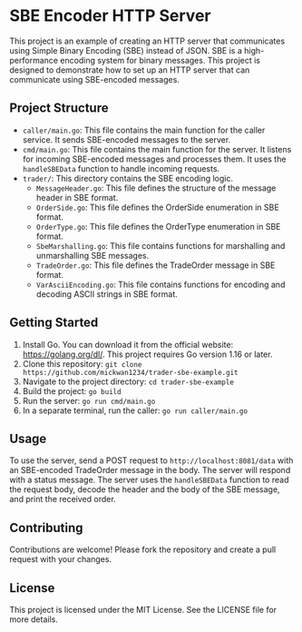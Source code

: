 # SBE Encoder HTTP Server

This project is an example of creating an HTTP server that communicates using Simple Binary Encoding (SBE) instead of JSON. SBE is a high-performance encoding system for binary messages. This project is designed to demonstrate how to set up an HTTP server that can communicate using SBE-encoded messages.

## Project Structure

- `caller/main.go`: This file contains the main function for the caller service. It sends SBE-encoded messages to the server.
- `cmd/main.go`: This file contains the main function for the server. It listens for incoming SBE-encoded messages and processes them. It uses the `handleSBEData` function to handle incoming requests.
- `trader/`: This directory contains the SBE encoding logic.
  - `MessageHeader.go`: This file defines the structure of the message header in SBE format.
  - `OrderSide.go`: This file defines the OrderSide enumeration in SBE format.
  - `OrderType.go`: This file defines the OrderType enumeration in SBE format.
  - `SbeMarshalling.go`: This file contains functions for marshalling and unmarshalling SBE messages.
  - `TradeOrder.go`: This file defines the TradeOrder message in SBE format.
  - `VarAsciiEncoding.go`: This file contains functions for encoding and decoding ASCII strings in SBE format.

## Getting Started

1. Install Go. You can download it from the official website: https://golang.org/dl/. This project requires Go version 1.16 or later.
2. Clone this repository: `git clone https://github.com/mickwan1234/trader-sbe-example.git`
3. Navigate to the project directory: `cd trader-sbe-example`
4. Build the project: `go build`
5. Run the server: `go run cmd/main.go`
6. In a separate terminal, run the caller: `go run caller/main.go`

## Usage

To use the server, send a POST request to `http://localhost:8081/data` with an SBE-encoded TradeOrder message in the body. The server will respond with a status message. The server uses the `handleSBEData` function to read the request body, decode the header and the body of the SBE message, and print the received order.

## Contributing

Contributions are welcome! Please fork the repository and create a pull request with your changes.

## License

This project is licensed under the MIT License. See the LICENSE file for more details.